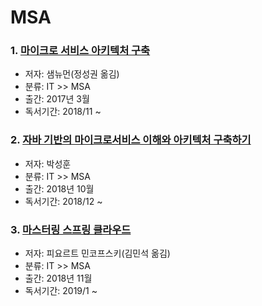 # MSA


### 1. [마이크로 서비스 아키텍처 구축](https://github.com/jukyellow/book-read-note/blob/master/02_IT_MSA/README.md)  
- 저자: 샘뉴먼(정성권 옮김)
- 분류: IT >> MSA
- 출간: 2017년 3월
- 독서기간: 2018/11 ~

### 2. [자바 기반의 마이크로서비스 이해와 아키텍처 구축하기](https://github.com/jukyellow/book-read-note/blob/master/02_IT_MSA/README.md)  
- 저자: 박성훈
- 분류: IT >> MSA
- 출간: 2018년 10월
- 독서기간: 2018/12 ~

### 3. [마스터링 스프링 클라우드](https://github.com/jukyellow/book-read-note/blob/master/02_IT_MSA/README.md)  
- 저자: 피요르트 민코프스키(김민석 옮김)
- 분류: IT >> MSA
- 출간: 2018년 11월
- 독서기간: 2019/1 ~



